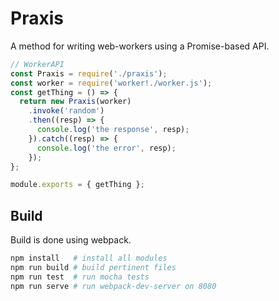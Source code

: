 # Praxis

A method for writing web-workers using a Promise-based API.

```js
// WorkerAPI
const Praxis = require('./praxis');
const worker = require('worker!./worker.js');
const getThing = () => {
  return new Praxis(worker)
    .invoke('random')
    .then((resp) => {
      console.log('the response', resp);
    }).catch((resp) => {
      console.log('the error', resp);
    });
};

module.exports = { getThing };
```

## Build

Build is done using webpack.

```sh
npm install   # install all modules
npm run build # build pertinent files
npm run test  # run mocha tests
npm run serve # run webpack-dev-server on 8080
```
